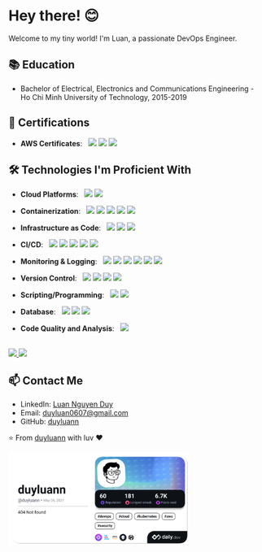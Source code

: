 # Hey there! 😊

Welcome to my tiny world! I'm Luan, a passionate DevOps Engineer.

## 📚 Education

- Bachelor of Electrical, Electronics and Communications Engineering - Ho Chi Minh University of Technology, 2015-2019

## 🌟 Certifications

- **AWS Certificates**: &nbsp;
[![](https://img.shields.io/badge/AWS_Certified_Solutions_Architect_Associate-SAA--C03-ff9900?style=flat&logo=amazon-aws)](https://www.credly.com/badges/a14821bd-ba01-4da2-8e3d-35718798034f/public_url)
[![](https://img.shields.io/badge/AWS_Certified_AI_Practitioner-AIF--C01-ff9900?style=flat&logo=amazon-aws)](https://www.credly.com/badges/a14821bd-ba01-4da2-8e3d-35718798034f/public_url)
[![](https://img.shields.io/badge/AWS_Certified_AI_Practitioner_Early_Adopter-AIF--C01-ff9900?style=flat&logo=amazon-aws)](https://www.credly.com/badges/a14821bd-ba01-4da2-8e3d-35718798034f/public_url)

## 🛠️ Technologies I'm Proficient With

- **Cloud Platforms**: &nbsp;
  ![](https://img.shields.io/badge/Amazon_Web_Services-ff9900?style=flat&logo=amazonwebservices&logoColor=white)
  ![](https://img.shields.io/badge/Microsoft_Azure-0078D4?style=flat&logo=microsoft-azure)

- **Containerization**: &nbsp;
  ![](https://img.shields.io/badge/Docker-343434?style=flat&logo=docker)
  ![](https://img.shields.io/badge/Kubernetes-343434?style=flat&logo=kubernetes)
  ![](https://img.shields.io/badge/Amazon_ECS-ff9900?style=flat&logo=amazonecs&logoColor=white)
  ![](https://img.shields.io/badge/Amazon_EKS-ff9900?style=flat&logo=amazoneks&logoColor=white)
  ![](https://img.shields.io/badge/Azure_Kubernetes_Service-0078D4?style=flat)

- **Infrastructure as Code**: &nbsp;
  ![](https://img.shields.io/badge/Terraform-343434?style=flat&logo=terraform)
  ![](https://img.shields.io/badge/Terragrunt-343434?style=flat&logo=terragrunt)
  ![](https://img.shields.io/badge/Ansible-343434?style=flat&logo=ansible)

- **CI/CD**: &nbsp;
  ![](https://img.shields.io/badge/Jenkins-343434?style=flat&logo=jenkins)
  ![](https://img.shields.io/badge/GitHub_Actions-343434?style=flat&logo=github-actions)
  ![](https://img.shields.io/badge/Azure_Pipelines-343434?style=flat)
  ![](https://img.shields.io/badge/AWS_CodePipeline-343434?style=flat&logo=amazon-aws)
  ![](https://img.shields.io/badge/CircleCI-343434?style=flat&logo=circleci)

- **Monitoring & Logging**: &nbsp;
  ![](https://img.shields.io/badge/Grafana-343434?style=flat&logo=grafana)
  ![](https://img.shields.io/badge/Prometheus-343434?style=flat&logo=prometheus)
  ![](https://img.shields.io/badge/Loki-343434?style=flat&logo=grafana)
  ![](https://img.shields.io/badge/Elastic_Stack-343434?style=flat&logo=elasticstack)
  ![](https://img.shields.io/badge/Scalyr-343434?style=flat&logo=scalyr)
  ![](https://img.shields.io/badge/New_Relic-343434?style=flat&logo=newrelic)

- **Version Control**: &nbsp;
![](https://img.shields.io/badge/Git-343434?style=flat&logo=git)
![](https://img.shields.io/badge/GitHub-343434?style=flat&logo=github)
![](https://img.shields.io/badge/Bitbucket-343434?style=flat&logo=bitbucket)
![](https://img.shields.io/badge/GitLab-343434?style=flat&logo=gitlab)

- **Scripting/Programming**: &nbsp;
  ![](https://img.shields.io/badge/Bash-343434?style=flat&logo=gnu-bash)
  ![](https://img.shields.io/badge/Python-343434?style=flat&logo=python)

- **Database**: &nbsp;
  ![](https://img.shields.io/badge/MySQL-343434?style=flat&logo=mysql)
  ![](https://img.shields.io/badge/PostgreSQL-343434?style=flat&logo=postgresql)
  ![](https://img.shields.io/badge/MongoDB-343434?style=flat&logo=mongodb)

- **Code Quality and Analysis**: &nbsp;
  ![](https://img.shields.io/badge/SonarQube-343434?style=flat&logo=sonarqube)

<br/>

<a href="https://github.com/duyluann">
  <img height="180em" src="https://github-readme-stats.vercel.app/api?username=duyluann&theme=buefy&show_icons=true" />
  <img height="180em" src="https://github-readme-stats.vercel.app/api/top-langs/?username=duyluann&theme=buefy&layout=compact" />
</a>

<br/>

## 📫 Contact Me

- LinkedIn: [Luan Nguyen Duy](https://www.linkedin.com/in/duyluannguyen/)
- Email: duyluan0607@gmail.com
- GitHub: [duyluann](https://github.com/duyluann)

⭐️ From [duyluann](https://github.com/duyluann) with luv ❤

<a href="https://app.daily.dev/duyluann"><img src="./devcard.png" width="356" alt="duyluann's Dev Card"/></a>

